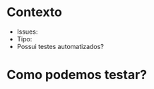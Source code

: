 # Contexto

<!-- O que o seu PR modifica? Qual problema ele resolve -->

- Issues: 
- Tipo: <!-- Bugfix, feature, documentação -->
- Possui testes automatizados?


# Como podemos testar?


<!-- Descreva de forma breve como podemos testar o seu PR -->
